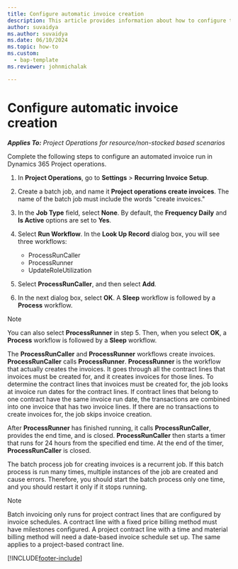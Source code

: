 ```yaml
---
title: Configure automatic invoice creation
description: This article provides information about how to configure the system to generate invoices automatically.
author: suvaidya
ms.author: suvaidya
ms.date: 06/10/2024
ms.topic: how-to
ms.custom: 
  - bap-template
ms.reviewer: johnmichalak

---
```


# Configure automatic invoice creation

_**Applies To:** Project Operations for resource/non-stocked based scenarios_


Complete the following steps to configure an automated invoice run in Dynamics 365 Project operations.

1. In **Project Operations**, go to **Settings** > **Recurring Invoice Setup**.
2. Create a batch job, and name it **Project operations create invoices**. The name of the batch job must include the words "create invoices."
3. In the **Job Type** field, select **None**. By default, the **Frequency Daily** and **Is Active** options are set to **Yes**.
4. Select **Run Workflow**. In the **Look Up Record** dialog box, you will see three workflows:

    - ProcessRunCaller
    - ProcessRunner
    - UpdateRoleUtilization

5. Select **ProcessRunCaller**, and then select **Add**.
6. In the next dialog box, select **OK**. A **Sleep** workflow is followed by a **Process** workflow.

  > [!NOTE]
  > You can also select **ProcessRunner** in step 5. Then, when you select **OK**, a **Process** workflow is followed by a **Sleep** workflow.

The **ProcessRunCaller** and **ProcessRunner** workflows create invoices. **ProcessRunCaller** calls **ProcessRunner**. **ProcessRunner** is the workflow that actually creates the invoices. It goes through all the contract lines that invoices must be created for, and it creates invoices for those lines. To determine the contract lines that invoices must be created for, the job looks at invoice run dates for the contract lines. If contract lines that belong to one contract have the same invoice run date, the transactions are combined into one invoice that has two invoice lines. If there are no transactions to create invoices for, the job skips invoice creation.

After **ProcessRunner** has finished running, it calls **ProcessRunCaller**, provides the end time, and is closed. **ProcessRunCaller** then starts a timer that runs for 24 hours from the specified end time. At the end of the timer, **ProcessRunCaller** is closed.

The batch process job for creating invoices is a recurrent job. If this batch process is run many times, multiple instances of the job are created and cause errors. Therefore, you should start the batch process only one time, and you should restart it only if it stops running.

> [!NOTE]
> Batch invoicing only runs for project contract lines that are configured by invoice schedules. A contract line with a fixed price billing method must have milestones configured. A project contract line with a time and material billing method will need a date-based invoice schedule set up. The same applies to a project-based contract line.     


[!INCLUDE[footer-include](../includes/footer-banner.md)]
